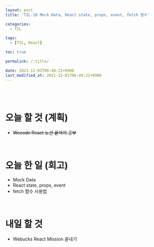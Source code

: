 ```yaml
---
layout: post
title: 'TIL-18 Mock Data, React state, props, event, fetch 함수'

categories: 
  - TIL

tags: 
  - [TIL, React]

toc: true

permalink: /:title/

date: 2021-12-01T06:49:22+0900
last_modified_at: 2021-12-01T06:49:22+0900
---
```


<br>
<br>

# 오늘 할 것 (계획)

- ~~Wecode React 노션 끝까지 공부~~

<br>

# 오늘 한 일 (회고)

- Mock Data
- React state, props, event 
- fetch 함수 사용법 

<br>

# 내일 할 것

- Webucks React Mission 끝내기
